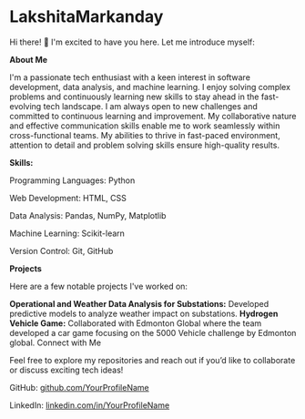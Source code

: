 # LakshitaMarkanday

Hi there! 👋 I'm excited to have you here. Let me introduce myself:

**About Me**

I'm a passionate tech enthusiast with a keen interest in software development, data analysis, and machine learning. I enjoy solving complex problems and continuously learning new skills to stay ahead in the fast-evolving tech landscape. I am always open to new challenges and committed to continuous learning and improvement. My collaborative nature and effective communication skills enable me to work seamlessly within cross-functional teams. My abilities to thrive in fast-paced environment, attention to detail and problem solving skills ensure high-quality results.

**Skills:**

Programming Languages: Python

Web Development: HTML, CSS

Data Analysis: Pandas, NumPy, Matplotlib

Machine Learning: Scikit-learn

Version Control: Git, GitHub

**Projects**

Here are a few notable projects I've worked on:

**Operational and Weather Data Analysis for Substations:** Developed predictive models to analyze weather impact on substations.
**Hydrogen Vehicle Game:** Collaborated with Edmonton Global where the team developed a car game focusing on the 5000 Vehicle challenge by Edmonton global.
Connect with Me

Feel free to explore my repositories and reach out if you’d like to collaborate or discuss exciting tech ideas!

GitHub: [github.com/YourProfileName](https://github.com/lakshitamarkanday777)

LinkedIn: [linkedin.com/in/YourProfileName](https://www.linkedin.com/in/lakshita-markanday-143448303/)



